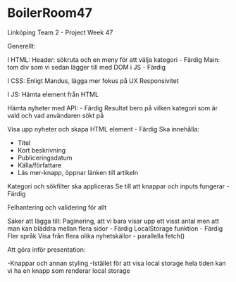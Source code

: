 # BoilerRoom47
 Linköping Team 2 - Project Week 47

Generellt:

I HTML: 
Header: sökruta och en meny för att välja kategori - Färdig
Main: tom div som vi sedan lägger till med DOM i JS - Färdig

I CSS:
Enligt Mandus, lägga mer fokus på UX
Responsivitet

I JS: 
Hämta element från HTML

Hämta nyheter med API: - Färdig
Resultat bero på vilken kategori som är vald och vad användaren sökt på

Visa upp nyheter och skapa HTML element - Färdig
Ska innehålla:
- Titel
- Kort beskrivning
- Publiceringsdatum
- Källa/författare
- Läs mer-knapp, öppnar länken till artikeln

Kategori och sökfilter ska appliceras
Se till att knappar och inputs fungerar - Färdig

Felhantering och validering för allt

Saker att lägga till:
Paginering, att vi bara visar upp ett visst antal men att man kan bläddra mellan flera sidor - Färdig
LocalStorage funktion - Färdig
Fler språk
Visa från flera olika nyhetskällor - parallella fetch()

Att göra inför presentation:

-Knappar och annan styling
-Istället för att visa local storage hela tiden kan vi ha en knapp som renderar local storage